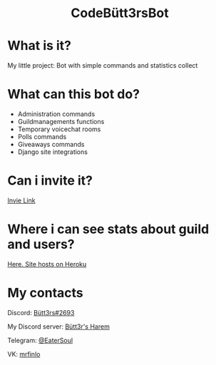 <html lang="en">
    <head>
        <!-- Required meta tags -->
        <meta charset="utf-8">
        <meta name="viewport" content="width=device-width, initial-scale=1">
    </head>
<body>
    <h1 style = "text-align: center"><a name='ButtersBot'>CodeBütt3rsBot</a></h1>
    <h1 name='WhatCanBotDo'>What is it?</h1>
    <p>My little project: Bot with simple commands and statistics collect</p>
    <h1 name='WhatCanBotDo'>What can this bot do?</h1>
    <ul>
        <li>Administration commands</li>
        <li>Guildmanagements functions</li>
        <li>Temporary voicechat rooms</li>
        <li>Polls commands</li>
        <li>Giveaways commands</li>
        <li>Django site integrations</li>
    </ul>
    <h1 name='Invite link'>Can i invite it?</h1>
    <a target='_blank' href='https://discord.com/api/oauth2/authorize?client_id=796456207807807588&permissions=8&scope=bot' class='fs-3'>Invie Link</a>
    <h1 name='Invite link'>Where i can see stats about guild and users?</h1>
    <a target='_blank' href='https://discord-bot-django-site.herokuapp.com/' class='fs-3'>Here. Site hosts on Heroku</a>
    <h1 name='Contacts'>My contacts</h1>
    <p class='fs-4'>Discord: <a target='_blank' href='https://discordapp.com/users/284327329046593537'>Bütt3rs#2693</a></p>
    <p class='fs-4'>My Discord server: <a target='_blank' href='https://discord.com/SYdrc8hCfu'>Bütt3r's Harem</a></p>
    <p class='fs-4'>Telegram: <a target='_blank' href='https://t.me/EaterSoul'>@EaterSoul</a></p>
    <p class='fs-4'>VK: <a target='_blank' href='https://vk.com/mrfinlo'>mrfinlo</a></p>
</body>
</html>